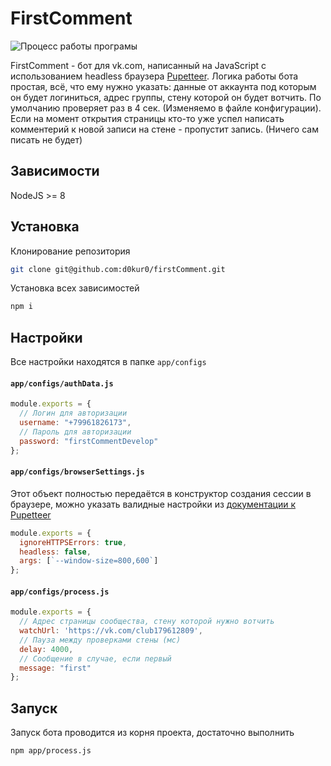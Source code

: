 # FirstComment

![Процесс работы програмы](https://pp.userapi.com/c845120/v845120637/1c441b/eYAJJbcN8i8.jpg)

FirstComment - бот для vk.com, написанный на JavaScript c использованием headless браузера [Pupetteer](https://github.com/GoogleChrome/puppeteer).
Логика работы бота простая, всё, что ему нужно указать: данные от аккаунта под которым он будет логиниться, адрес группы, стену которой он будет вотчить.
По умолчанию проверяет раз в 4 сек. (Изменяемо в файле конфигурации). Если на момент открытия страницы кто-то уже успел написать комментерий к новой записи на стене - пропустит запись. (Ничего сам писать не будет)

## Зависимости
NodeJS >= 8

## Установка

Клонирование репозитория

```bash
git clone git@github.com:d0kur0/firstComment.git
```

Установка всех зависимостей 

```bash
npm i
```

## Настройки

Все настройки находятся в папке ```app/configs```

#### ```app/configs/authData.js```
```js
module.exports = {
  // Логин для авторизации
  username: "+79961826173",
  // Пароль для авторизации
  password: "firstCommentDevelop"
};
```

#### ```app/configs/browserSettings.js```
Этот объект полностью передаётся в конструктор создания сессии в браузере, можно указать валидные настройки из [документации к Pupetteer](https://github.com/GoogleChrome/puppeteer/blob/v1.13.0/docs/api.md#puppeteerlaunchoptions)
```js
module.exports = {
  ignoreHTTPSErrors: true,
  headless: false,
  args: [`--window-size=800,600`]
};
```

#### ```app/configs/process.js```
```js
module.exports = {
  // Адрес страницы сообщества, стену которой нужно вотчить
  watchUrl: 'https://vk.com/club179612809',
  // Пауза между проверками стены (мс)
  delay: 4000,
  // Сообщение в случае, если первый
  message: "first"
};
```

## Запуск
Запуск бота проводится из корня проекта, достаточно выполнить
```bash
npm app/process.js
```
